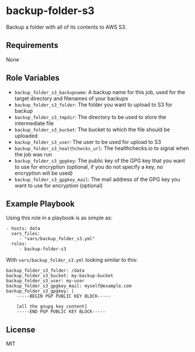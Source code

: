 backup-folder-s3
================

Backup a folder with all of its contents to AWS S3.

Requirements
------------

None

Role Variables
--------------

- `backup_folder_s3_backupname`: A backup name for this job, used for the
  target directory and filenames of your backups
- `backup_folder_s3_folder`: The folder you want to upload to S3 for backup
- `backup_folder_s3_tmpdir`: The directory to be used to store the
  intermediate file
- `backup_folder_s3_bucket`: The bucket to which the file should be uploaded
- `backup_folder_s3_user`: The user to be used for upload to S3
- `backup_folder_s3_healthchecks_url`: The healthchecks.io to signal when
  the job was run
- `backup_folder_s3_gpgkey`: The public key of the GPG key that you want
  to use for encryption (optional, if you do not specify a key, no encryption
  will be used)
- `backup_folder_s3_gpgkey_mail`: The mail address of the GPG key you want
  to use for encryption (optional)

Example Playbook
----------------

Using this role in a playbook is as simple as:

    - hosts: data
      vars_files:
         - "vars/backup_folder_s3.yml"
      roles:
         - backup-folder-s3

With `vars/backup_folder_s3.yml` looking similar to this:

    backup_folder_s3_folder: /data
    backup_folder_s3_bucket: my-backup-bucket
    backup_folder_s3_user: my-user
    backup_folder_s3_gpgkey_mail: myself@example.com
    backup_folder_s3_gpgkey: |
        -----BEGIN PGP PUBLIC KEY BLOCK-----

        [all the gnupg key content]
        -----END PGP PUBLIC KEY BLOCK-----

License
-------

MIT
